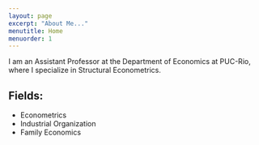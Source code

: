 ```yaml
---
layout: page
excerpt: "About Me..."
menutitle: Home
menuorder: 1
---
```


I am an Assistant Professor at the Department of Economics at PUC-Rio, where I specialize in Structural Econometrics.

## Fields:

- Econometrics
- Industrial Organization
- Family Economics

